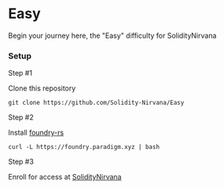 # Easy
Begin your journey here, the "Easy" difficulty for SolidityNirvana


### Setup

Step #1

Clone this repository

```
git clone https://github.com/Solidity-Nirvana/Easy
```

Step #2

Install [foundry-rs](https://book.getfoundry.sh/getting-started/installation)

```
curl -L https://foundry.paradigm.xyz | bash
```

Step #3

Enroll for access at [SolidityNirvana](https://soliditynirvana.com)
